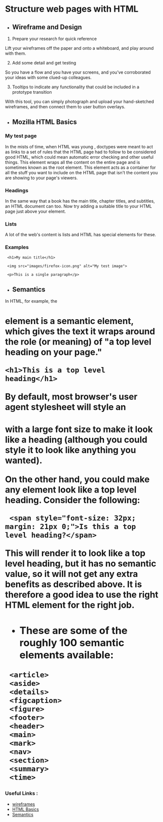 

# Structure web pages with HTML

- ## Wireframe and Design

1. Prepare your research for quick reference

Lift your wireframes off the paper and onto a whiteboard, and play around with them.

2. Add some detail and get testing

So you have a flow and you have your screens, and you’ve corroborated your ideas with some clued-up colleagues.

3. Tooltips to indicate any functionality that could be included in a prototype transition

With this tool, you can simply photograph and upload your hand-sketched wireframes, and then connect them to user button overlays.

- ## Mozilla HTML Basics

### My test page

In the mists of time, when HTML was young , doctypes were meant to act as links to a set of rules that the HTML page had to follow to be considered good HTML, which could mean automatic error checking and other useful things. This element wraps all the content on the entire page and is sometimes known as the root element. This element acts as a container for all the stuff you want to include on the HTML page that isn't the content you are showing to your page's viewers.

### Headings

In the same way that a book has the main title, chapter titles, and subtitles, an HTML document can too. Now try adding a suitable title to your HTML page just above your element.

### Lists

A lot of the web's content is lists and HTML has special elements for these.

### Examples
```
 <h1>My main title</h1>

 <img src="images/firefox-icon.png" alt="My test image">

 <p>This is a single paragraph</p>
```

- ## Semantics

In HTML, for example, the <h1> element is a semantic element, which gives the text it wraps around the role (or meaning) of "a top level heading on your page."
```
<h1>This is a top level heading</h1>
```
By default, most browser's user agent stylesheet will style an <h1> with a large font size to make it look like a heading (although you could style it to look like anything you wanted).

On the other hand, you could make any element look like a top level heading. Consider the following:
```
 <span style="font-size: 32px; margin: 21px 0;">Is this a top level heading?</span>
```
This will render it to look like a top level heading, but it has no semantic value, so it will not get any extra benefits as described above. It is therefore a good idea to use the right HTML element for the right job.

- ### These are some of the roughly 100 semantic elements available:
```
 <article>
 <aside>
 <details>
 <figcaption>
 <figure>
 <footer>
 <header>
 <main>
 <mark>
 <nav>
 <section>
 <summary>
 <time>
```
### Useful Links :
+ [wireframes](https://careerfoundry.com/en/blog/ux-design/how-to-create-your-first-wireframe/)
+ [HTML Basics](https://developer.mozilla.org/en-US/docs/Web/HTML)
+ [Semantics](https://developer.mozilla.org/en-US/docs/Glossary/Semantics)